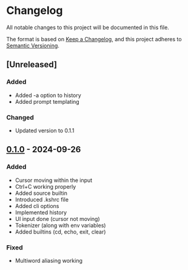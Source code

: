 # Changelog

All notable changes to this project will be documented in this file.

The format is based on [Keep a Changelog](https://keepachangelog.com/en/1.1.0/), and this project adheres to [Semantic Versioning](https://semver.org/spec/v2.0.0.html).


## [Unreleased]

### Added

- Added -a option to history
- Added prompt templating

### Changed

- Updated version to 0.1.1


## [0.1.0] - 2024-09-26 

### Added

- Cursor moving within the input
- Ctrl+C working properly
- Added source builtin
- Introduced .kshrc file
- Added cli options
- Implemented history
- UI input done (cursor not moving)
- Tokenizer (along with env variables)
- Added builtins (cd, echo, exit, clear)

### Fixed

- Multiword aliasing working


[0.1.0]: https://github.com/KDesp73/ksh/releases/tag/v0.1.0

